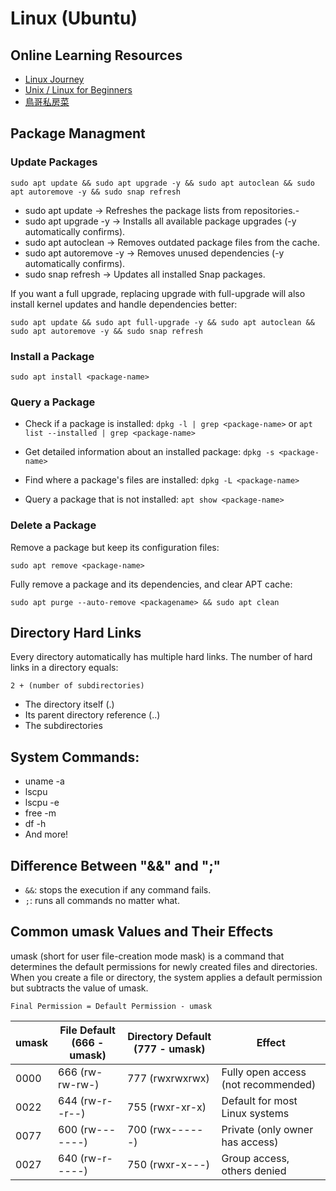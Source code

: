 # Linux (Ubuntu)

## Online Learning Resources
- [Linux Journey](https://linuxjourney.com/)
- [Unix / Linux for Beginners](https://www.tutorialspoint.com/unix/index.htm)
- [鳥哥私房菜](https://linux.vbird.org/)

## Package Managment
### Update Packages
`sudo apt update && sudo apt upgrade -y && sudo apt autoclean && sudo apt autoremove -y && sudo snap refresh`
- sudo apt update → Refreshes the package lists from repositories.-
- sudo apt upgrade -y → Installs all available package upgrades (-y automatically confirms).
- sudo apt autoclean → Removes outdated package files from the cache.
- sudo apt autoremove -y → Removes unused dependencies (-y automatically confirms).
- sudo snap refresh → Updates all installed Snap packages.

If you want a full upgrade, replacing upgrade with full-upgrade will also install kernel updates and handle dependencies better:

`sudo apt update && sudo apt full-upgrade -y && sudo apt autoclean && sudo apt autoremove -y && sudo snap refresh`

### Install a Package
`sudo apt install <package-name>`

### Query a Package
- Check if a package is installed: `dpkg -l | grep <package-name>` or `apt list --installed | grep <package-name>`

- Get detailed information about an installed package: `dpkg -s <package-name>`

- Find where a package's files are installed: `dpkg -L <package-name>`

- Query a package that is not installed: `apt show <package-name>`

### Delete a Package
Remove a package but keep its configuration files:

`sudo apt remove <package-name>`

Fully remove a package and its dependencies, and clear APT cache:

`sudo apt purge --auto-remove <packagename> && sudo apt clean`

## Directory Hard Links
Every directory automatically has multiple hard links. The number of hard links in a directory equals:

`2 + (number of subdirectories)`
- The directory itself (.)
- Its parent directory reference (..)
- The subdirectories

## System Commands:
- uname -a
- lscpu
- lscpu -e
- free -m
- df -h
- And more!

## Difference Between "&&" and ";"
- `&&`: stops the execution if any command fails.
- `;`: runs all commands no matter what.

## Common umask Values and Their Effects
umask (short for user file-creation mode mask) is a command that determines the default permissions for newly created files and directories. When you create a file or directory, the system applies a default permission but subtracts the value of umask.

`Final Permission = Default Permission - umask`

| umask	| File Default (666 - umask) | Directory Default (777 - umask) | Effect |
| ----- | -------------------------- | ------------------------------- |------- |
| 0000 | 666 (rw-rw-rw-) | 777 (rwxrwxrwx) | Fully open access (not recommended) |
| 0022 | 644 (rw-r--r--) | 755 (rwxr-xr-x) | Default for most Linux systems |
| 0077 | 600 (rw-------) | 700 (rwx------) | Private (only owner has access) |
| 0027 | 640 (rw-r-----) | 750 (rwxr-x---) | Group access, others denied |
